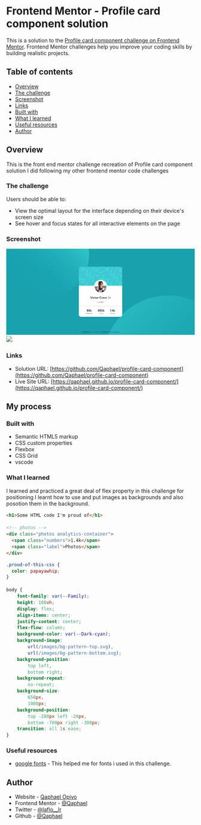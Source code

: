 # Frontend Mentor - Profile card component solution

This is a solution to the [Profile card component challenge on Frontend Mentor](https://www.frontendmentor.io/challenges/profile-card-component-cfArpWshJ). Frontend Mentor challenges help you improve your coding skills by building realistic projects.  

## Table of contents

-   [Overview](#overview)
  - [The challenge](#the-challenge)
  - [Screenshot](#screenshot)
  - [Links](#links)
  - [Built with](#built-with)
  - [What I learned](#what-i-learned)
  - [Useful resources](#useful-resources)
  - [Author](#author)


## Overview
This is the front end mentor challenge recreation of Profile card component solution I did following my other frontend mentor code challenges

### The challenge

Users should be able to:

- View the optimal layout for the interface depending on their device's screen size
- See hover and focus states for all interactive elements on the page

### Screenshot

![](./screenshots/desktop-view.png)
![](./screenshots/mobile-vew.png)

### Links

- Solution URL: [https://github.com/Qaphael/profile-card-component](https://github.com/Qaphael/profile-card-component)
- Live Site URL: [https://qaphael.github.io/profile-card-component/](https://qaphael.github.io/profile-card-component/)

## My process

### Built with

- Semantic HTML5 markup
- CSS custom properties
- Flexbox
- CSS Grid
- vscode

### What I learned

I learned and practiced a great deal of flex property in this challenge for positioning
I learnt how to use and put images as backgrounds and also posotion them in the background.

```html
<h1>Some HTML code I'm proud of</h1>

<!-- photos -->
<div class="photos analytics-container">
  <span class="numbers">1.4k</span>
  <span class="label">Photos</span>
</div>

```
```css
.proud-of-this-css {
  color: papayawhip;
}

body {
    font-family: var(--Family);
    height: 100vh;
    display: flex;
    align-items: center;
    justify-content: center;
    flex-flow: column;
    background-color: var(--Dark-cyan);
    background-image: 
        url(/images/bg-pattern-top.svg), 
        url(/images/bg-pattern-bottom.svg);
    background-position: 
        top left,
        bottom right;
    background-repeat: 
        no-repeat;
    background-size: 
        650px,
        1000px;
    background-position: 
        top -280px left -20px,
        bottom -700px right -300px;
    transition: all 1s ease;
}

```

### Useful resources

- [google fonts](https://fonts.google.com/) - This helped me for fonts i used in this challenge.

## Author

- Website - [Qaphael Opiyo](https://qaphael-portfolio-website.web.app/)
- Frontend Mentor - [@Qaphael](https://www.frontendmentor.io/profile/Qaphael)
- Twitter - [@laflo__lr](https://twitter.com/Laflo_lr)
- Github - [@Qaphael](https://github.com/Qaphael)

